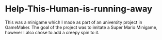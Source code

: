 # Help-This-Human-is-running-away
This was a minigame which I made as part of an university project in GameMaker. The goal of the project was to imitate a Super Mario Minigame, however I also chose to add a creepy spin to it.
